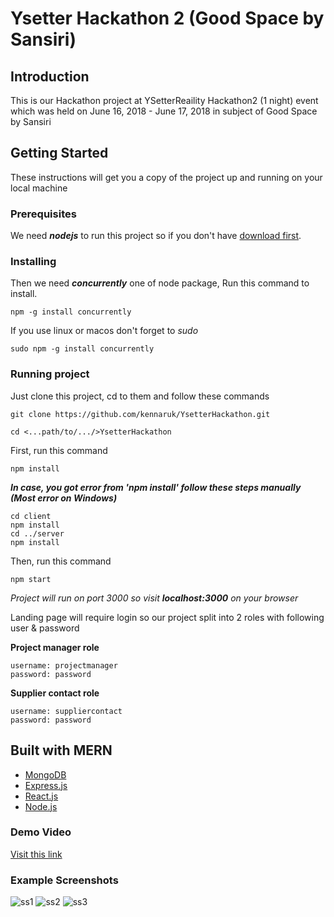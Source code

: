 Ysetter Hackathon 2 (Good Space by Sansiri)
===

Introduction
---
This is our Hackathon project at YSetterReaility Hackathon2 (1 night) event which was held on June 16, 2018 - June 17, 2018 in subject of Good Space by Sansiri

Getting Started
---
These instructions will get you a copy of the project up and running on your local machine

### Prerequisites

We need ***nodejs*** to run this project so if you don't have [download first](https://nodejs.org/en/).

### Installing

Then we need ***concurrently*** one of node package, Run this command to install.
```
npm -g install concurrently
```
If you use linux or macos don't forget to *sudo*
```
sudo npm -g install concurrently
```

### Running project

Just clone this project, cd to them and follow these commands
```
git clone https://github.com/kennaruk/YsetterHackathon.git

cd <...path/to/.../>YsetterHackathon
```
First, run this command
```
npm install
```

***In case, you got error from 'npm install' follow these steps manually (Most error on Windows)***
```
cd client
npm install
cd ../server
npm install
```

Then, run this command
```
npm start
```
*Project will run on port 3000 so visit **localhost:3000** on your browser*

Landing page will require login so our project split into 2 roles with following user & password

**Project manager role**
```
username: projectmanager
password: password
```

**Supplier contact role**
```
username: suppliercontact
password: password
```

Built with MERN
---
* [MongoDB](https://www.mongodb.com/)
* [Express.js](https://expressjs.com/)
* [React.js](https://reactjs.org/)
* [Node.js](https://nodejs.org/en/)

### Demo Video

[Visit this link](https://youtu.be/5M6hgEBx5iQ)

### Example Screenshots
![ss1](https://github.com/kennaruk/YsetterHackathon/blob/master/readme_imgs/img2.png)
![ss2](https://github.com/kennaruk/YsetterHackathon/blob/master/readme_imgs/img1.png)
![ss3](https://github.com/kennaruk/YsetterHackathon/blob/master/readme_imgs/img3.png)
